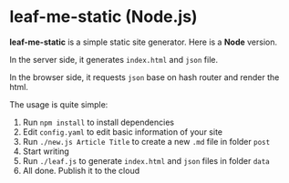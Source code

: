 leaf-me-static (Node.js)
=====

**leaf-me-static** is a simple static site generator. Here is a **Node** version.

In the server side, it generates `index.html` and `json` file.

In the browser side, it requests `json` base on hash router and render the html.

The usage is quite simple:

1. Run `npm install` to install dependencies
1. Edit `config.yaml` to edit basic information of your site
1. Run `./new.js Article Title` to create a new `.md` file in folder `post`
1. Start writing
1. Run `./leaf.js` to generate `index.html` and `json` files in folder `data`
1. All done. Publish it to the cloud
